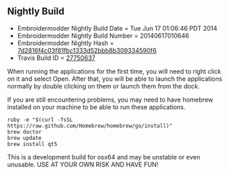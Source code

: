 
Nightly Build
------------------------------

* Embroidermodder Nightly Build Date = Tue Jun 17 01:06:46 PDT 2014
* Embroidermodder Nightly Build Number = 20140617010646
* Embroidermodder Nightly Hash = [7d2816f4c03f81fbc1333d52bbb8b309334590f6](https://github.com/Embroidermodder/Embroidermodder/commit/7d2816f4c03f81fbc1333d52bbb8b309334590f6)
* Travis Build ID = [27750637](https://travis-ci.org/Embroidermodder/Embroidermodder/builds/27750637)

When running the applications for the first time, you will need to right click on it and select Open.
After that, you will be able to launch the applications normally by double clicking on them or launch them from the dock.

If you are still encountering problems, you may need to have homebrew installed on your machine to be able to run these applications.
```
ruby -e "$(curl -fsSL https://raw.github.com/Homebrew/homebrew/go/install)"
brew doctor
brew update
brew install qt5
```

This is a development build for osx64 and may be unstable or even unusable.
USE AT YOUR OWN RISK AND HAVE FUN!

